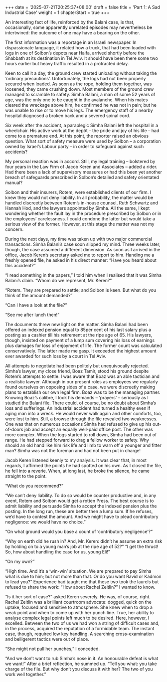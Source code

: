 +++
date = '2025-07-21T20:25:37+08:00'
draft = false
title = 'Part 1: A Sad Industrial Case'
weight = 1
chapterStart = true
+++


An interesting  fact of life, reinforced by the Balani case, is that, occasionally, some apparently unrelated episodes may nevertheless be intertwined: the outcome of one may have a bearing on the other.

The first information was a reportage in an Israeli newspaper. In dispassionate language, it related how a truck, that had been loaded with logs in one of Solbon’s depots near Haifa, arrived shortly before the Shabbath at its destination in Tel Aviv. It should have been there some two hours earlier but heavy traffic resulted in a protracted delay. 

Keen to call it a day, the ground crew started unloading without taking the ‘ordinary precautions’. Unfortunately, the logs had not been properly secured when loaded. As soon as the rope, holding them together, was loosened, they came crushing down. Most members of the ground crew managed to scramble to safety. Simha Balani, a man of some 52 years of age, was the only one to be caught in the avalanche. When his mates cleared the wreckage above him, he confirmed he was not in pain; but he was unable to rise or to move his legs. The emergency staff of a nearby hospital diagnosed a broken back and a severed spinal cord.  

Six week after the accident, a paraplegic Simha Balani left the hospital in a wheelchair. His active work at the depôt – the pride and joy of his life – had come to a premature end. At this point, the reporter raised an obvious  question. What sort of safety measure were used by Solbon – a corporation owned by  Israel’s Labour party – in order to safeguard against such accidents? 

My personal reaction was in accord. Still, my legal training – bolstered by four years in the Law Firm of Jacob Keren and Associates – added a rider. Had there  been a lack of supervisory measures or had this been yet another  breach of safeguards prescribed in Solbon’s detailed and safety orientated manual? 

Solbon and their insurers, Rotem, were established clients of our firm. I knew they would not deny liability. In all probability, the matter would be handled discreetly between Rotem’s in-house counsel, Ruth Schwartz and Hannah Hod, and the lawyers appointed by Simha. All the same, I kept wondering whether the fault lay in the procedure prescribed by Solbon or in the employees’ carelessness. I could condone the latter but would take a serious view of the former. However, at this stage the matter was not my concern.

During the next days, my time was taken up with two major commercial transactions. Simha Balani’s case soon slipped my mind. Three weeks later, though, the case assumed a different dimension.  As soon as I arrived in the office, Jacob Keren’s secretary asked me to report to him. Handing me a freshly opened file, he asked in his direct manner: “Have you heard about this accident?”

“I read something in the papers,” I told him when I realised that it was Simha Balani’s claim. “Whom do we represent, Mr. Keren?”

“Rotem. They are prepared to settle; and Solbon is keen. But what do you think of the amount demanded?”

“Can I have a look at the file?”

“See me after lunch then!”

The documents threw new light on the matter. Simha Balani had been offered an indexed pension equal to 85per cent  of his last salary plus a posting as a cashier till his retirement at the ripe age of 65. His lawyers, though, insisted on payment of a lump sum covering his loss of earnings plus damages for loss of enjoyment of life. The former count was calculated  conservatively. The latter made me gasp. It exceeded the highest amount ever awarded for such loss by a court in Tel Aviv. 

All attempts to negotiate had been politely but unequivocally rejected. Simha’s lawyer, my close friend, Boaz Tamir, stood his ground despite Rotem’s  attempts to settle. I was aware that Boaz was an able tactician and a realistic lawyer. Although in our present roles as employees we regularly found ourselves on opposing sides of a case, we were discreetly making plans to establish our own legal firm. Boaz was to be the managing partner. 
Knowing Boaz’s calibre, I took his demands – ‘prayers’ – seriously as I studied the Balani  file. There could, of course, be no doubt about Simha’s loss and sufferings. An industrial accident had  turned a healthy even if aging man into a wreck.  He would never walk again and other comforts, too, were lost to him. Still, a browse through the file  revealed two weaknesses. One was that on numerous occasions Simha had refused to give up his out-of-doors job and accept an equally well-paid office post. The other was more complex. When the logs started to roll down, Simha had been out of range. He had stepped forward to drag a fellow worker to safety. Why should an old hand like him risk life and limb to warn off a younger and fitter man? Simha was not the foreman and had not been put in charge!

Jacob Keren listened keenly to my analysis. It was clear that, in most regards, I affirmed the points he had spotted on his own. As I closed the file, he fell into a reverie. When, at long last, he broke the silence, he came straight to the point.

“What do you recommend?”

“We can’t deny liability. To do so would be counter productive and, in any event, Rotem and Solbon would get a rotten Press. The best course is to  admit liability and persuade Simha to accept the indexed pension plus the posting. In the long run, these are better then a lump sum. If he refuses, we’d have to contest the amount. And we might have to plead contributory negligence: we would have no choice.”

“On what ground would you base a count of ‘contributory negligence’?”

“Why on earth did he rush in? And, Mr. Keren: didn’t he assume an extra risk by holding on to  a young man’s job at the ripe age of 52?”
“I get the thrust! So, how about handling the case for us, young Eli!”

“On my own?” 

“High time. And it’s a ‘win-win’ situation. We are prepared to pay Simha what is due to him; but not more than that. Or do you want Ravid or Kadmon to lead you?”
Experience had taught me that these two took the laurels but refused to share the work: “How about Rachel Zeitlin?” I wanted to know. 

“Is it her sort of case?” asked Keren severely.
He was, of course, right. Rachel Zeitlin was a brilliant courtroom advocate: dogged, quick on the uptake, focused and sensitive to atmosphere. She knew when to drop a weak point and when to come up with her punch line. True, her ability to analyse complex legal points left much to be desired. Here, however, I excelled. Between the two of us we had won a string of difficult cases and, in the process, acquired the reputation of a formidable team. The instant case, though, required  low key handling. A searching cross-examination and belligerent tactics were out of place.

“She might not pull her punches,” I conceded.

“And we don’t want to rub Simha’s nose in it. An honourable defeat is what we want!” After a brief reflection, he summed up. “Tell you what: you take charge of the file. But why don’t you discuss it with her? The two of you work well together.”
